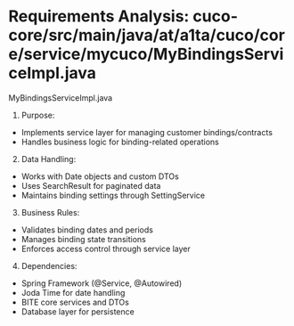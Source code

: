 # Requirements Analysis: cuco-core/src/main/java/at/a1ta/cuco/core/service/mycuco/MyBindingsServiceImpl.java

MyBindingsServiceImpl.java
1. Purpose:
- Implements service layer for managing customer bindings/contracts
- Handles business logic for binding-related operations

2. Data Handling:
- Works with Date objects and custom DTOs
- Uses SearchResult for paginated data
- Maintains binding settings through SettingService

3. Business Rules:
- Validates binding dates and periods
- Manages binding state transitions
- Enforces access control through service layer

4. Dependencies:
- Spring Framework (@Service, @Autowired)
- Joda Time for date handling
- BITE core services and DTOs
- Database layer for persistence